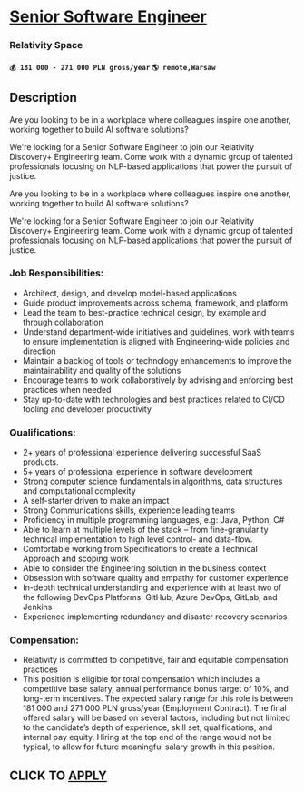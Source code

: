 # [Senior Software Engineer](https://www.remotewlb.com/apply/senior-software-engineer-122451)  
### Relativity Space  
#### `💰 181 000 - 271 000 PLN gross/year` `🌎 remote,Warsaw`  

## Description

Are you looking to be in a workplace where colleagues inspire one another, working together to build AI software solutions?

We're looking for a Senior Software Engineer to join our Relativity Discovery+ Engineering team. Come work with a dynamic group of talented professionals focusing on NLP-based applications that power the pursuit of justice.

  

Are you looking to be in a workplace where colleagues inspire one another, working together to build AI software solutions?

We're looking for a Senior Software Engineer to join our Relativity Discovery+ Engineering team. Come work with a dynamic group of talented professionals focusing on NLP-based applications that power the pursuit of justice.

  

### Job Responsibilities:

* Architect, design, and develop model-based applications 
* Guide product improvements across schema, framework, and platform 
* Lead the team to best-practice technical design, by example and through collaboration 
* Understand department-wide initiatives and guidelines, work with teams to ensure implementation is aligned with Engineering-wide policies and direction 
* Maintain a backlog of tools or technology enhancements to improve the maintainability and quality of the solutions 
* Encourage teams to work collaboratively by advising and enforcing best practices when needed 
* Stay up-to-date with technologies and best practices related to CI/CD tooling and developer productivity 

  

### Qualifications:

* 2+ years of professional experience delivering successful SaaS products. 
* 5+ years of professional experience in software development 
* Strong computer science fundamentals in algorithms, data structures and computational complexity 
* A self-starter driven to make an impact 
* Strong Communications skills, experience leading teams 
* Proficiency in multiple programming languages, e.g: Java, Python, C# 
* Able to learn at multiple levels of the stack – from fine-granularity technical implementation to high level control- and data-flow. 
* Comfortable working from Specifications to create a Technical Approach and scoping work 
* Able to consider the Engineering solution in the business context 
* Obsession with software quality and empathy for customer experience 
* In-depth technical understanding and experience with at least two of the following DevOps Platforms: GitHub, Azure DevOps, GitLab, and Jenkins 
* Experience implementing redundancy and disaster recovery scenarios 

  

### Compensation:

* Relativity is committed to competitive, fair and equitable compensation practices 
* This position is eligible for total compensation which includes a competitive base salary, annual performance bonus target of 10%, and long-term incentives. The expected salary range for this role is between 181 000 and 271 000 PLN gross/year (Employment Contract). The final offered salary will be based on several factors, including but not limited to the candidate’s depth of experience, skill set, qualifications, and internal pay equity. Hiring at the top end of the range would not be typical, to allow for future meaningful salary growth in this position. 

  

  
## CLICK TO [APPLY](https://www.remotewlb.com/apply/senior-software-engineer-122451)

